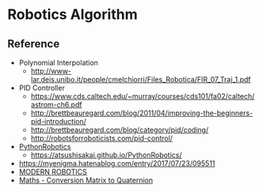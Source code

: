 # Robotics Algorithm

## Reference
* Polynomial Interpolation
    * http://www-lar.deis.unibo.it/people/cmelchiorri/Files_Robotica/FIR_07_Traj_1.pdf
* PID Controller
   * https://www.cds.caltech.edu/~murray/courses/cds101/fa02/caltech/astrom-ch6.pdf
   * http://brettbeauregard.com/blog/2011/04/improving-the-beginners-pid-introduction/
   * http://brettbeauregard.com/blog/category/pid/coding/
   * http://robotsforroboticists.com/pid-control/
* [PythonRobotics](https://github.com/AtsushiSakai/PythonRobotics#rapidly-exploring-random-trees-rrt)
   * https://atsushisakai.github.io/PythonRobotics/
* https://myenigma.hatenablog.com/entry/2017/07/23/095511
* [MODERN ROBOTICS](https://modernrobotics.northwestern.edu/nu-gm-book-resource/)
* [Maths - Conversion Matrix to Quaternion](https://www.euclideanspace.com/maths/geometry/rotations/conversions/matrixToQuaternion/)
